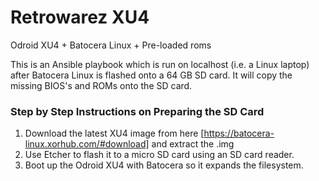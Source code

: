 # Retrowarez XU4

Odroid XU4 + Batocera Linux + Pre-loaded roms

This is an Ansible playbook which is run on localhost (i.e. a Linux laptop) after Batocera Linux is flashed onto a 64 GB SD card. It will copy the missing BIOS's and ROMs onto the SD card.

### Step by Step Instructions on Preparing the SD Card
1. Download the latest XU4 image from here [https://batocera-linux.xorhub.com/#download] and extract the .img
2. Use Etcher to flash it to a micro SD card using an SD card reader.
3. Boot up the Odroid XU4 with Batocera so it expands the filesystem.
